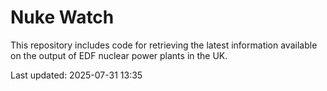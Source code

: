 # Nuke Watch

This repository includes code for retrieving the latest information available on the output of EDF nuclear power plants in the UK.

Last updated: 2025-07-31 13:35